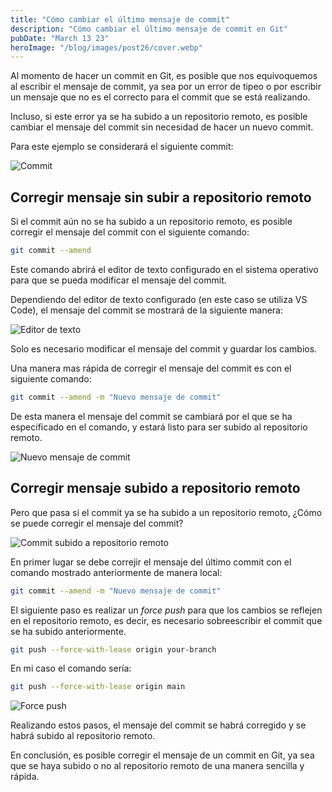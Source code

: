 ```yaml
---
title: "Cómo cambiar el último mensaje de commit"
description: "Cómo cambiar el último mensaje de commit en Git"
pubDate: "March 13 23"
heroImage: "/blog/images/post26/cover.webp"
---
```


Al momento de hacer un commit en Git, es posible que nos equivoquemos al escribir el mensaje de commit, ya sea por un error de tipeo o por escribir un mensaje que no es el correcto para el commit que se está realizando.

Incluso, si este error ya se ha subido a un repositorio remoto, es posible cambiar el mensaje del commit sin necesidad de hacer un nuevo commit.

Para este ejemplo se considerará el siguiente commit:

![Commit](/blog/images/post26/1.webp)

## Corregir mensaje sin subir a repositorio remoto

Si el commit aún no se ha subido a un repositorio remoto, es posible corregir el mensaje del commit con el siguiente comando:

```bash
git commit --amend
```

Este comando abrirá el editor de texto configurado en el sistema operativo para que se pueda modificar el mensaje del commit.

Dependiendo del editor de texto configurado (en este caso se utiliza VS Code), el mensaje del commit se mostrará de la siguiente manera:

![Editor de texto](/blog/images/post26/2.webp)

Solo es necesario modificar el mensaje del commit y guardar los cambios.

Una manera mas rápida de corregir el mensaje del commit es con el siguiente comando:

```bash
git commit --amend -m "Nuevo mensaje de commit"
```

De esta manera el mensaje del commit se cambiará por el que se ha especificado en el comando, y estará listo para ser subido al repositorio remoto.

![Nuevo mensaje de commit](/blog/images/post26/3.webp)

## Corregir mensaje subido a repositorio remoto

Pero que pasa si el commit ya se ha subido a un repositorio remoto, ¿Cómo se puede corregir el mensaje del commit?

![Commit subido a repositorio remoto](/blog/images/post26/4.webp)

En primer lugar se debe correjir el mensaje del último commit con el comando mostrado anteriormente de manera local:

```bash
git commit --amend -m "Nuevo mensaje de commit"
```

El siguiente paso es realizar un _force push_ para que los cambios se reflejen en el repositorio remoto, es decir, es necesario sobreescribir el commit que se ha subido anteriormente.

```bash
git push --force-with-lease origin your-branch
```

En mi caso el comando sería:

```bash
git push --force-with-lease origin main
```

![Force push](/blog/images/post26/5.webp)

Realizando estos pasos, el mensaje del commit se habrá corregido y se habrá subido al repositorio remoto.

En conclusión, es posible corregir el mensaje de un commit en Git, ya sea que se haya subido o no al repositorio remoto de una manera sencilla y rápida.